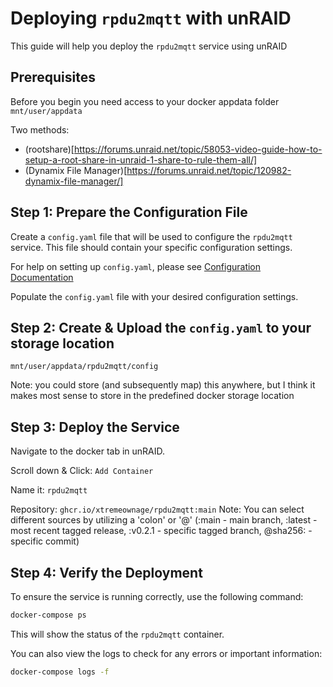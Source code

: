 # Deploying `rpdu2mqtt` with unRAID

This guide will help you deploy the `rpdu2mqtt` service using unRAID

## Prerequisites

Before you begin you need access to your docker appdata folder `mnt/user/appdata`

Two methods:
 - (rootshare)[https://forums.unraid.net/topic/58053-video-guide-how-to-setup-a-root-share-in-unraid-1-share-to-rule-them-all/]
 - (Dynamix File Manager)[https://forums.unraid.net/topic/120982-dynamix-file-manager/]

## Step 1: Prepare the Configuration File

Create a `config.yaml` file that will be used to configure the `rpdu2mqtt` service. This file should contain your specific configuration settings.

For help on setting up `config.yaml`, please see [Configuration Documentation](./../../docs/Configuration.md)

Populate the `config.yaml` file with your desired configuration settings.

## Step 2: Create & Upload the `config.yaml` to your storage location

`mnt/user/appdata/rpdu2mqtt/config`

Note: you could store (and subsequently map) this anywhere, but I think it makes most sense to store in the predefined docker storage location

## Step 3: Deploy the Service

Navigate to the docker tab in unRAID.

Scroll down & Click: `Add Container`

Name it: `rpdu2mqtt`

Repository: `ghcr.io/xtremeownage/rpdu2mqtt:main`
Note: You can select different sources by utilizing a 'colon' or '@' (:main - main branch, :latest - most recent tagged release, :v0.2.1 - specific tagged branch, @sha256: - specific commit)


## Step 4: Verify the Deployment

To ensure the service is running correctly, use the following command:

```bash
docker-compose ps
```

This will show the status of the `rpdu2mqtt` container.

You can also view the logs to check for any errors or important information:

```bash
docker-compose logs -f
```
